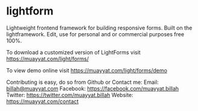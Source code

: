 # lightform
Lightweight frontend framework for building responsive forms. Built on the lightframework.
Edit, use for personal and or commercial purposes free 100%.

To download a customized version of LightForms visit https://muayyat.com/light/forms/

To view demo online visit https://muayyat.com/light/forms/demo

Contributing is easy, do so from Github or Contact me:
Email: billah@muayyat.com
Facebook: https://facebook.com/muayyat.billah
Twitter: https://twitter.com/muayyat.billah
Website: https://muayyat.com/contact

